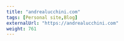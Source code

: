 ```yaml
---
title: "andrealucchini.com"
tags: [Personal site,Blog]
externalUrl: "https://andrealucchini.com"
weight: 761
---
```

